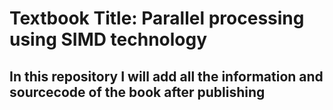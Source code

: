 # Textbook Title: Parallel processing using SIMD technology
## In this repository I will add all the information and sourcecode of the book after publishing
